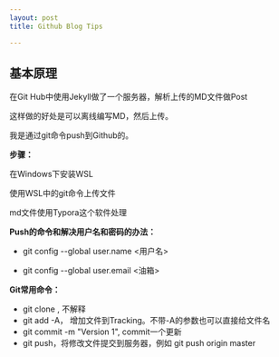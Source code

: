 ```yaml
---
layout: post
title: Github Blog Tips

---
```




## 基本原理

在Git Hub中使用Jekyll做了一个服务器，解析上传的MD文件做Post  

这样做的好处是可以离线编写MD，然后上传。

我是通过git命令push到Github的。

**步骤：**

在Windows下安装WSL

使用WSL中的git命令上传文件

md文件使用Typora这个软件处理



**Push的命令和解决用户名和密码的办法：**

- git config --global user.name <用户名>

- git config --global user.email <油箱>


**Git常用命令：**

- git clone , 不解释
- git add -A， 增加文件到Tracking。不带-A的参数也可以直接给文件名
- git commit -m "Version 1", commit一个更新
- git push，将修改文件提交到服务器，例如 git push origin master